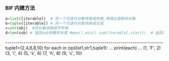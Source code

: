 ### BIF 内建方法
```python
a=list([iterable])  # 将一个可迭代对象转换成列表,转换后是新的对象 
b=tuple([iterable]) # 将一个可迭代对象转换成元组
c=str(obj)  #将对象转换成字符串 
d=len(sub) # 返回sub参数的长度 #max(),min() sum(iterable[,start])  # 返回序列 iterable 的所有元素的总和 ，start参数默认是 0 sorted(iterable,key=None,reverse=False) # 使用方法与列表的内建方法sort()一致，但返回排序后的新列表,而不影响原列表 #列表的内建方法是原地翻转，而reversed()是返回一个翻转后的迭代器对象。你没看错，它不是返回一个列表，而是返回一个迭代器对象。 reversed(sequence) list1=[1,18,13,0,-98] reversed(list1) <list_reverseiterator object at 0x00000288185904F0> for each in reversed(list1): ...     print(each,end=',') ...     -98,0,13,18,1, # 生成由二元组构成的一个迭代对象，每个二元组由可迭代参数的索引号以及对应的元素组成。 enumerate(iterable) str1='Fishc' for each in enumerate(str1): ...     print(each) ...     (0, 'F') (1, 'i') (2, 's') (3, 'h') (4, 'c') ## zip（）方法用于返回由各个可迭代参数共同组成的元组 list1=[1,3,5,7,9] str1='Fishc' for each in zip(list1,str1): ...     print(each) ...     (1, 'F') (3, 'i') (5, 's') (7, 'h') (9, 'c') 

```
------------------------------------------------------------------------------ tuple1=(2,4,6,8,10) for each in zip(list1,str1,tuple1): ...     print(each) ...     (1, 'F', 2) (3, 'i', 4) (5, 's', 6) (7, 'h', 8) (9, 'c', 10)